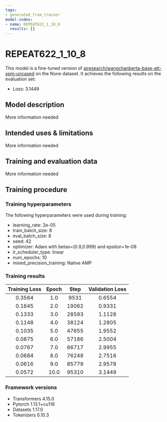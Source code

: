 ```yaml
---
tags:
- generated_from_trainer
model-index:
- name: REPEAT622_1_10_8
  results: []
---
```


<!-- This model card has been generated automatically according to the information the Trainer had access to. You
should probably proofread and complete it, then remove this comment. -->

# REPEAT622_1_10_8

This model is a fine-tuned version of [airesearch/wangchanberta-base-att-spm-uncased](https://huggingface.co/airesearch/wangchanberta-base-att-spm-uncased) on the None dataset.
It achieves the following results on the evaluation set:
- Loss: 3.1449

## Model description

More information needed

## Intended uses & limitations

More information needed

## Training and evaluation data

More information needed

## Training procedure

### Training hyperparameters

The following hyperparameters were used during training:
- learning_rate: 2e-05
- train_batch_size: 8
- eval_batch_size: 8
- seed: 42
- optimizer: Adam with betas=(0.9,0.999) and epsilon=1e-08
- lr_scheduler_type: linear
- num_epochs: 10
- mixed_precision_training: Native AMP

### Training results

| Training Loss | Epoch | Step  | Validation Loss |
|:-------------:|:-----:|:-----:|:---------------:|
| 0.3564        | 1.0   | 9531  | 0.6554          |
| 0.1645        | 2.0   | 19062 | 0.9331          |
| 0.1333        | 3.0   | 28593 | 1.1128          |
| 0.1148        | 4.0   | 38124 | 1.2805          |
| 0.1035        | 5.0   | 47655 | 1.9552          |
| 0.0875        | 6.0   | 57186 | 2.5004          |
| 0.0767        | 7.0   | 66717 | 2.9955          |
| 0.0684        | 8.0   | 76248 | 2.7516          |
| 0.0616        | 9.0   | 85779 | 2.9578          |
| 0.0572        | 10.0  | 95310 | 3.1449          |


### Framework versions

- Transformers 4.15.0
- Pytorch 1.13.1+cu116
- Datasets 1.17.0
- Tokenizers 0.10.3
